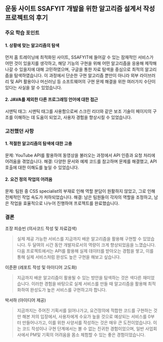 ## 운동 사이트 SSAFYIT 개발을 위한 알고리즘 설계서 작성 프로젝트의 후기

### 주요 학습 포인트

#### 1. 상황에 맞는 알고리즘의 탐색

먼저 홈 트레이닝에 최적화된 사이트, SSAFYIT에 들어갈 수 있는 잠재적인 서비스가 어떤 것이 있을지를 생각하고, 해당 기능의 구현을 위해 어떤 알고리즘을 응용해 제작해 나갈 수 있을지에 대해 고민하였으며, 구글을 통한 자료 탐색을 중심으로 최적의 알고리즘을 탐색하였습니다. 이 과정에서 단순한 구현 알고리즘 뿐만이 아니라 외부 라이브러리 및 API 활용이나 머신러닝 등 소프트웨어의 구현 문제 해결을 위한 여러가지 수단이 있다는 사실을 알 수 있었습니다.

#### 2. JAVA를 제외한 다른 프로그래밍 언어에 대한 접근

시맨틱 태그: 시맨틱 태그를 사용함으로써 스크린 리더와 같은 보조 기술이 페이지의 구조를 이해하는 데 도움이 되었고, 사용자 경험을 향상시킬 수 있었습니다.


### 고전했던 사항

#### 1. 적절한 알고리즘의 탐색에 대한 고충

문제: YouTube API를 활용하여 동영상을 불러오는 과정에서 API 인증과 요청 처리에 어려움을 겪었습니다.
해결: 다양한 문서와 예제 코드를 참고하며 문제를 해결했고, API 호출에 대한 이해도를 높일 수 있었습니다.


#### 2. 요건 정의 작업의 어려움

문제: 팀원 중 CSS specialist의 부재로 인해 역할 분담이 원활하지 않았고, 그로 인해 전체적인 작업 속도가 저하되었습니다.
해결: 남은 팀원들이 각자의 역할을 조정하고, 남은 작업을 효율적으로 나누어 진행하여 프로젝트를 완료했습니다.

### 결론

조장 피승빈 (의사코드 작성 및 자료검색)
> 실제 제공 가능한 서비스를 지금까지 배운 알고리즘을 활용해 구현할 수 있었습니다. 두 달여의 시간 동안 개발자로서의 역량이 크게 향상되었음을 느꼈습니다. 다음 프로젝트에서는 API를 활용해 실제 데이터를 받아오는 경험을 쌓고, 이를 통해 실제 서비스처럼 완성도 높은 구현을 해보고 싶습니다.

이준환 (레포트 작성 및 아이디어 고도화)
> 지금까지 배운 알고리즘이 활용될 수 있는 방안을 탐색하는 것은 색다른 재미었습니다. 이러한 경험을 바탕으로 실제 서비스를 만들 때 알고리즘을 활용해 최적화하여 완성도가 높은 서비스를 구현하고자 합니다.

박서하 (아이디어 제공)
> 지금까지는 주어진 기획서를 읽어나가고, 요건정의에 적합한 코드를 구현하는 것만 해본 저의 입장에서, 사용자에게 수요가 높을 것으로 예상되는 서비스를 0부터 만들어나가고, 이를 위한 사양서를 작성하는 것은 매우 큰 도전이었습니다. 이는 코드 작성이나 구현 단계에서는 볼 수 없는 진귀한 경험이었으며, 일반 사업회사에서 PM및 기획의 어려움을 몸소 체험할 수 있는 좋은 경험이었습니다. 

